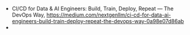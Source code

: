 

- CI/CD for Data & AI Engineers: Build, Train, Deploy, Repeat — The DevOps Way, https://medium.com/nextgenllm/ci-cd-for-data-ai-engineers-build-train-deploy-repeat-the-devops-way-0a98e07d86ab
- 
